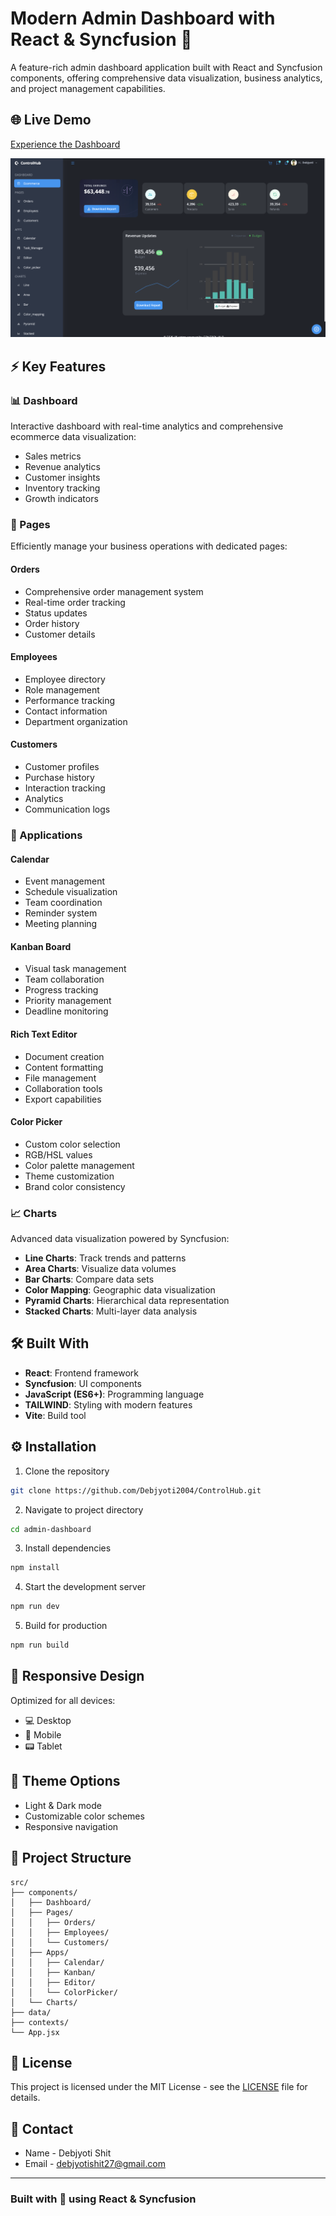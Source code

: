 # Modern Admin Dashboard with React & Syncfusion 🚀

A feature-rich admin dashboard application built with React and Syncfusion components, offering comprehensive data visualization, business analytics, and project management capabilities.

## 🌐 Live Demo
[Experience the Dashboard](https://control-hub.vercel.app/)

![Dashboard Preview](./src/assets/dashboard-preview.png)

## ⚡ Key Features

### 📊 Dashboard
Interactive dashboard with real-time analytics and comprehensive ecommerce data visualization:
- Sales metrics
- Revenue analytics
- Customer insights
- Inventory tracking
- Growth indicators

### 📑 Pages
Efficiently manage your business operations with dedicated pages:

#### Orders
- Comprehensive order management system
- Real-time order tracking
- Status updates
- Order history
- Customer details

#### Employees
- Employee directory
- Role management
- Performance tracking
- Contact information
- Department organization

#### Customers
- Customer profiles
- Purchase history
- Interaction tracking
- Analytics
- Communication logs

### 💼 Applications

#### Calendar
- Event management
- Schedule visualization
- Team coordination
- Reminder system
- Meeting planning

#### Kanban Board
- Visual task management
- Team collaboration
- Progress tracking
- Priority management
- Deadline monitoring

#### Rich Text Editor
- Document creation
- Content formatting
- File management
- Collaboration tools
- Export capabilities

#### Color Picker
- Custom color selection
- RGB/HSL values
- Color palette management
- Theme customization
- Brand color consistency

### 📈 Charts
Advanced data visualization powered by Syncfusion:

- **Line Charts**: Track trends and patterns
- **Area Charts**: Visualize data volumes
- **Bar Charts**: Compare data sets
- **Color Mapping**: Geographic data visualization
- **Pyramid Charts**: Hierarchical data representation
- **Stacked Charts**: Multi-layer data analysis

## 🛠️ Built With
- **React**: Frontend framework
- **Syncfusion**: UI components
- **JavaScript (ES6+)**: Programming language
- **TAILWIND**: Styling with modern features
- **Vite**: Build tool

## ⚙️ Installation

1. Clone the repository
```bash
git clone https://github.com/Debjyoti2004/ControlHub.git
```

2. Navigate to project directory
```bash
cd admin-dashboard
```

3. Install dependencies
```bash
npm install
```

4. Start the development server
```bash
npm run dev
```

5. Build for production
```bash
npm run build
```

## 📱 Responsive Design
Optimized for all devices:
- 💻 Desktop
- 📱 Mobile
- 📟 Tablet

## 🎨 Theme Options
- Light & Dark mode
- Customizable color schemes
- Responsive navigation


## 📂 Project Structure
```
src/
├── components/
│   ├── Dashboard/
│   ├── Pages/
│   │   ├── Orders/
│   │   ├── Employees/
│   │   └── Customers/
│   ├── Apps/
│   │   ├── Calendar/
│   │   ├── Kanban/
│   │   ├── Editor/
│   │   └── ColorPicker/
│   └── Charts/
├── data/
├── contexts/
└── App.jsx
```

## 📝 License
This project is licensed under the MIT License - see the [LICENSE](LICENSE) file for details.

## 📧 Contact
- Name - Debjyoti Shit
- Email - [debjyotishit27@gmail.com](mailto:debjyotishit27@gmail.com)


---
### Built with 💙 using React & Syncfusion
